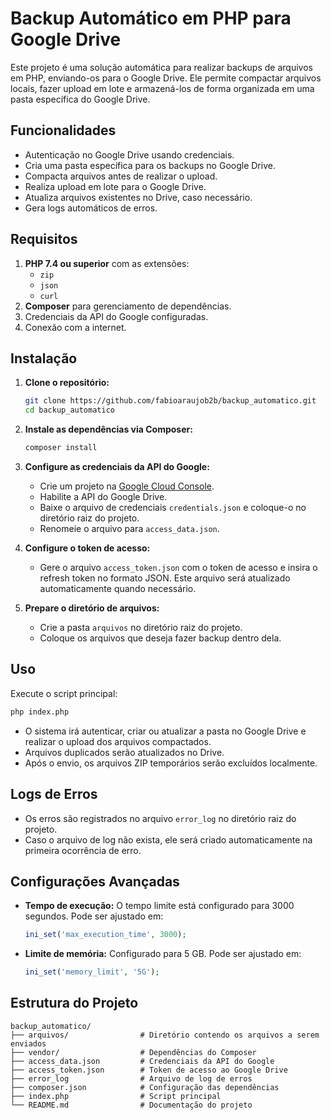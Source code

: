 # Backup Automático em PHP para Google Drive

Este projeto é uma solução automática para realizar backups de arquivos em PHP, enviando-os para o Google Drive. Ele permite compactar arquivos locais, fazer upload em lote e armazená-los de forma organizada em uma pasta específica do Google Drive.

## Funcionalidades

- Autenticação no Google Drive usando credenciais.
- Cria uma pasta específica para os backups no Google Drive.
- Compacta arquivos antes de realizar o upload.
- Realiza upload em lote para o Google Drive.
- Atualiza arquivos existentes no Drive, caso necessário.
- Gera logs automáticos de erros.

## Requisitos

1. **PHP 7.4 ou superior** com as extensões:
   - `zip`
   - `json`
   - `curl`
2. **Composer** para gerenciamento de dependências.
3. Credenciais da API do Google configuradas.
4. Conexão com a internet.

## Instalação

1. **Clone o repositório:**

   ```bash
   git clone https://github.com/fabioaraujob2b/backup_automatico.git
   cd backup_automatico
   ```

2. **Instale as dependências via Composer:**

   ```bash
   composer install
   ```

3. **Configure as credenciais da API do Google:**

   - Crie um projeto na [Google Cloud Console](https://console.cloud.google.com/).
   - Habilite a API do Google Drive.
   - Baixe o arquivo de credenciais `credentials.json` e coloque-o no diretório raiz do projeto.
   - Renomeie o arquivo para `access_data.json`.

4. **Configure o token de acesso:**

   - Gere o arquivo `access_token.json` com o token de acesso e insira o refresh token no formato JSON. Este arquivo será atualizado automaticamente quando necessário.

5. **Prepare o diretório de arquivos:**

   - Crie a pasta `arquivos` no diretório raiz do projeto.
   - Coloque os arquivos que deseja fazer backup dentro dela.

## Uso

Execute o script principal:

```bash
php index.php
```

- O sistema irá autenticar, criar ou atualizar a pasta no Google Drive e realizar o upload dos arquivos compactados.
- Arquivos duplicados serão atualizados no Drive.
- Após o envio, os arquivos ZIP temporários serão excluídos localmente.

## Logs de Erros

- Os erros são registrados no arquivo `error_log` no diretório raiz do projeto.
- Caso o arquivo de log não exista, ele será criado automaticamente na primeira ocorrência de erro.

## Configurações Avançadas

- **Tempo de execução:** O tempo limite está configurado para 3000 segundos. Pode ser ajustado em:
  ```php
  ini_set('max_execution_time', 3000);
  ```
- **Limite de memória:** Configurado para 5 GB. Pode ser ajustado em:
  ```php
  ini_set('memory_limit', '5G');
  ```

## Estrutura do Projeto

```
backup_automatico/
├── arquivos/                # Diretório contendo os arquivos a serem enviados
├── vendor/                  # Dependências do Composer
├── access_data.json         # Credenciais da API do Google
├── access_token.json        # Token de acesso ao Google Drive
├── error_log                # Arquivo de log de erros
├── composer.json            # Configuração das dependências
├── index.php                # Script principal
└── README.md                # Documentação do projeto
```

##
